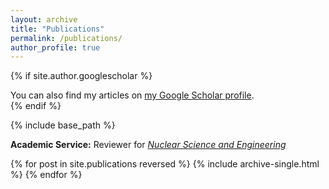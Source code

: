 ```yaml
---
layout: archive
title: "Publications"
permalink: /publications/
author_profile: true
---
```


{% if site.author.googlescholar %}
  <div class="wordwrap">You can also find my articles on <a href="{{site.author.googlescholar}}">my Google Scholar profile</a>.</div>
{% endif %}

{% include base_path %}

<!-- Academic Service Section -->
<div class="wordwrap">
  <strong>Academic Service:</strong> Reviewer for <em><a href="https://www.springer.com/journal/11053">Nuclear Science and Engineering</a></em>
</div>

{% for post in site.publications reversed %}
  {% include archive-single.html %}
{% endfor %}
